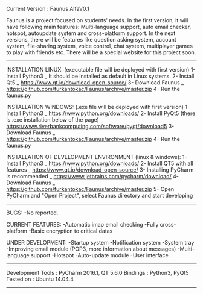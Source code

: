 Current Version : Faunus AlfaV0.1

Faunus is a project focused on students' needs. In the first version, it will have following main features: Multi-language support, auto email checker, hotspot, autoupdate system and cross-platform support. In the next versions, there will be features like question asking system, account system, file-sharing system, voice control, chat system, multiplayer games to play with friends etc. There will be a special website for this project soon.

-------------------------------------

INSTALLATION LINUX: (executable file will be deployed with first version)
1- Install Python3 _ It should be installed as default in Linux systems.
2- Install Qt5 _ https://www.qt.io/download-open-source/
3- Download Faunus _ https://github.com/furkantokac/Faunus/archive/master.zip
4- Run the faunus.py

INSTALLATION WINDOWS: (.exe file will be deployed with first version)
1- Install Python3 _ https://www.python.org/downloads/
2- Install PyQt5 (there is .exe installation below of the page) _ https://www.riverbankcomputing.com/software/pyqt/download5
3- Download Faunus _ https://github.com/furkantokac/Faunus/archive/master.zip
4- Run the faunus.py

INSTALLATION OF DEVELOPMENT ENVIRONMENT (linux & windows):
1- Install Python3 _ https://www.python.org/downloads/
2- Install QT5 with all features _ https://www.qt.io/download-open-source/
3- Installing PyCharm is recommended _ https://www.jetbrains.com/pycharm/download/
4- Download Faunus _ https://github.com/furkantokac/Faunus/archive/master.zip
5- Open PyCharm and "Open Project", select Faunus directory and start developing

-------------------------------------

BUGS:
-No reported.

CURRENT FEATURES:
-Automatic imap email checking
-Fully cross-platform
-Basic encryption to critical datas

UNDER DEVELOPMENT:
-Startup system
-Notification system
-System tray
-Improving email module (POP3, more information about messages)
-Multi-language support
-Hotspot
-Auto-update module
-User interface

-------------------------------------

Development Tools : PyCharm 2016.1, QT 5.6.0
Bindings          : Python3, PyQt5
Tested on         : Ubuntu 14.04.4

-------------------------------------
